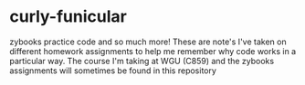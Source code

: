 # curly-funicular
zybooks practice code and so much more!
These are note's I've taken on different homework assignments to help me remember why code works in a particular way. 
The course I'm taking at WGU (C859) and the zybooks assignments will sometimes be found in this repository

